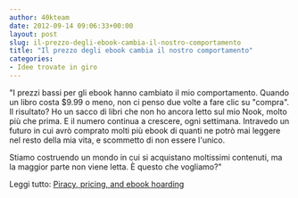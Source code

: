 ```yaml
---
author: 40kteam
date: 2012-09-14 09:06:33+00:00
layout: post
slug: il-prezzo-degli-ebook-cambia-il-nostro-comportamento
title: "Il prezzo degli ebook cambia il nostro comportamento"
categories:
- Idee trovate in giro
---
```


"I prezzi bassi per gli ebook hanno cambiato il mio comportamento. Quando un libro costa $9.99 o meno, non ci penso due volte a fare clic su "compra". Il risultato? Ho un sacco di libri che non ho ancora letto sul mio Nook, molto più che prima. E il numero continua a crescere, ogni settimana. Intravedo un futuro in cui avrò comprato molti più ebook di quanti ne potrò mai leggere nel resto della mia vita, e scommetto di non essere l'unico.

Stiamo costruendo un mondo in cui si acquistano moltissimi contenuti, ma la maggior parte non viene letta. È questo che vogliamo?"

Leggi tutto: [Piracy, pricing, and ebook hoarding](http://toc.oreilly.com/2012/09/piracy-pricing-and-ebook-hoarding.html)

